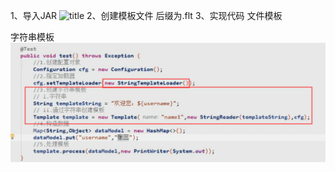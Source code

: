 1、导入JAR
![title](https://i.loli.net/2019/12/13/H3wNGJT1eP2d9kh.png)
2、创建模板文件 后缀为.flt
3、实现代码
文件模板

字符串模板
![title](https://raw.githubusercontent.com/JianXiLin/gitnote-images/master/gitnote/2019/12/13/1576210911486-1576210911490.png)
